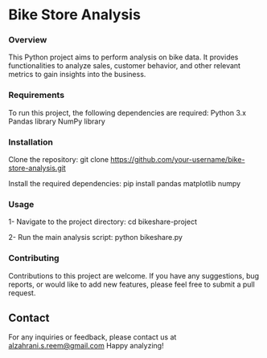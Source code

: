 # Bike Store Analysis

### Overview
This Python project aims to perform analysis on bike data. It provides functionalities to analyze sales, customer behavior, and other relevant metrics to gain insights into the business.

### Requirements
To run this project, the following dependencies are required:
Python 3.x
Pandas library
NumPy library

### Installation
Clone the repository:
git clone https://github.com/your-username/bike-store-analysis.git

Install the required dependencies:
pip install pandas matplotlib numpy

### Usage
1- Navigate to the project directory:
cd bikeshare-project

2- Run the main analysis script:
python bikeshare.py

### Contributing
Contributions to this project are welcome. If you have any suggestions, bug reports, or would like to add new features, please feel free to submit a pull request.

## Contact
For any inquiries or feedback, please contact us at alzahrani.s.reem@gmail.com
Happy analyzing!

